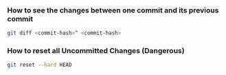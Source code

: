 ### How to see the changes between one commit and its previous commit

```bash
git diff <commit-hash>^ <commit-hash>
```


### How to reset all Uncommitted Changes (Dangerous)
```bash
git reset --hard HEAD
```

